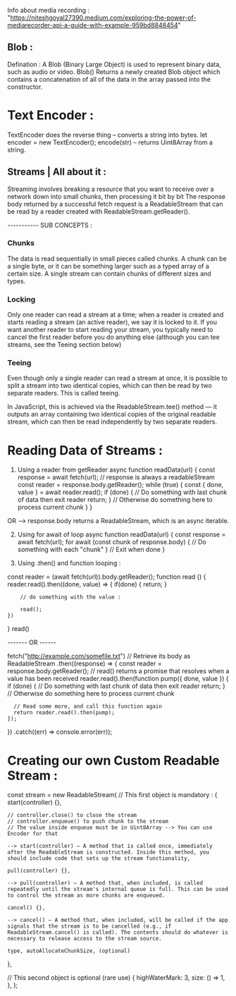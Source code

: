 Info about media recording : "https://niteshgoyal27390.medium.com/exploring-the-power-of-mediarecorder-api-a-guide-with-example-959bd8848454"

## Blob : 
Defination : A Blob (Binary Large Object) is used to represent binary data, such as audio or video.
Blob()
Returns a newly created Blob object which contains a concatenation of all of the data in the array passed into the constructor. 

# Text Encoder : 
TextEncoder does the reverse thing – converts a string into bytes.
let encoder = new TextEncoder();
encode(str) – returns Uint8Array from a string.

## Streams | All about it : 
Streaming involves breaking a resource that you want to receive over a network down into small chunks, then processing it bit by bit
The response body returned by a successful fetch request is a ReadableStream that can be read by a reader created with ReadableStream.getReader().

----------- SUB CONCEPTS : 

### Chunks
The data is read sequentially in small pieces called chunks. A chunk can be a single byte, or it can be something larger such as a typed array of a certain size. A single stream can contain chunks of different sizes and types.

### Locking
Only one reader can read a stream at a time; when a reader is created and starts reading a stream (an active reader), we say it is locked to it. If you want another reader to start reading your stream, you typically need to cancel the first reader before you do anything else (although you can tee streams, see the Teeing section below)

### Teeing
Even though only a single reader can read a stream at once, it is possible to split a stream into two identical copies, which can then be read by two separate readers. This is called teeing.

In JavaScript, this is achieved via the ReadableStream.tee() method — it outputs an array containing two identical copies of the original readable stream, which can then be read independently by two separate readers.

# Reading Data of Streams : 

1) Using a reader from getReader
async function readData(url) {
  const response = await fetch(url);
  // response is always a readableStream
  const reader = response.body.getReader();
  while (true) {
    const { done, value } = await reader.read();
    if (done) {
      // Do something with last chunk of data then exit reader
      return;
    }
    // Otherwise do something here to process current chunk
  }
}


OR --> response.body returns a ReadableStream, which is an async iterable.

2) Using for await of loop
async function readData(url) {
  const response = await fetch(url);
  for await (const chunk of response.body) {
    // Do something with each "chunk"
  }
  // Exit when done
}

3) Using .then() and function looping : 

const reader = (await fetch(url)).body.getReader();
function read () {
    reader.read().then((done, value) => {
        if(done) {
            return;
        }

        // do something with the value :

        read();
    })
}
read()

------- OR ------

fetch("http://example.com/somefile.txt")
  // Retrieve its body as ReadableStream
  .then((response) => {
    const reader = response.body.getReader();
    // read() returns a promise that resolves when a value has been received
    reader.read().then(function pump({ done, value }) {
      if (done) {
        // Do something with last chunk of data then exit reader
        return;
      }
      // Otherwise do something here to process current chunk

      // Read some more, and call this function again
      return reader.read().then(pump);
    });
  })
  .catch((err) => console.error(err));

# Creating our own Custom Readable Stream : 
const stream = new ReadableStream(
    // This first object is mandatory :
  {
    start(controller) {},

    // controller.close() to close the stream
    // controller.enqueue() to push chunk to the stream
    // The value inside enqueue must be in Uint8Array --> You can use Encoder for that

    --> start(controller) — A method that is called once, immediately after the ReadableStream is constructed. Inside this method, you should include code that sets up the stream functionality,

    pull(controller) {},

    --> pull(controller) — A method that, when included, is called repeatedly until the stream's internal queue is full. This can be used to control the stream as more chunks are enqueued.

    cancel() {},

    --> cancel() — A method that, when included, will be called if the app signals that the stream is to be cancelled (e.g., if ReadableStream.cancel() is called). The contents should do whatever is necessary to release access to the stream source.

    type, autoAllocateChunkSize, (optional)
  },

  // This second object is optional (rare use)
  {
    highWaterMark: 3,
    size: () => 1,
  },
);